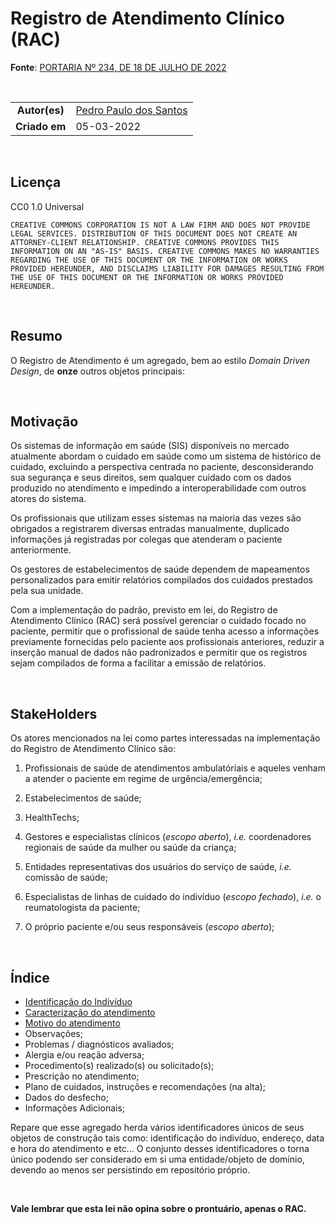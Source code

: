 # Registro de Atendimento Clínico (RAC)
**Fonte**: [PORTARIA Nº 234, DE 18 DE JULHO DE 2022](https://www.in.gov.br/en/web/dou/-/portaria-n-234-de-18-de-julho-de-2022-416506215)

<br>

|||
|:-------------:|:------------|
|  **Autor(es)**  | [Pedro Paulo dos Santos](https://github.com/dr2pedro)
| **Criado em** | 05-03-2022 |

<br>

## Licença

CC0 1.0 Universal

    CREATIVE COMMONS CORPORATION IS NOT A LAW FIRM AND DOES NOT PROVIDE
    LEGAL SERVICES. DISTRIBUTION OF THIS DOCUMENT DOES NOT CREATE AN
    ATTORNEY-CLIENT RELATIONSHIP. CREATIVE COMMONS PROVIDES THIS
    INFORMATION ON AN "AS-IS" BASIS. CREATIVE COMMONS MAKES NO WARRANTIES
    REGARDING THE USE OF THIS DOCUMENT OR THE INFORMATION OR WORKS
    PROVIDED HEREUNDER, AND DISCLAIMS LIABILITY FOR DAMAGES RESULTING FROM
    THE USE OF THIS DOCUMENT OR THE INFORMATION OR WORKS PROVIDED
    HEREUNDER.

<br>

## Resumo

O Registro de Atendimento é um agregado, bem ao estilo *Domain Driven Design*, de **onze** outros objetos principais:

<br>

## Motivação

Os sistemas de informação em saúde (SIS) disponíveis no mercado atualmente abordam o cuidado em saúde como um sistema de histórico de cuidado, excluindo a perspectiva centrada no paciente, desconsiderando sua segurança e seus direitos, sem qualquer cuidado com os dados produzido no atendimento e impedindo a interoperabilidade com outros atores do sistema.

Os profissionais que utilizam esses sistemas na maioria das vezes são obrigados a registrarem diversas entradas manualmente, duplicado informações já registradas por colegas que atenderam o paciente anteriormente.

Os gestores de estabelecimentos de saúde dependem de mapeamentos personalizados para emitir relatórios compilados dos cuidados prestados pela sua unidade.

Com a implementação do padrão, previsto em lei, do Registro de Atendimento Clínico (RAC) será possível gerenciar o cuidado focado no paciente, permitir que o profissional de saúde tenha acesso a informações previamente fornecidas pelo paciente aos profissionais anteriores, reduzir a inserção manual de dados não padronizados e permitir que os registros sejam compilados de forma a facilitar a emissão de relatórios.

<br>

## StakeHolders

Os atores mencionados na lei como partes interessadas na implementação do Registro de Atendimento Clínico são:

1. Profissionais de saúde de atendimentos ambulatóriais e aqueles venham a atender o paciente em regime de urgência/emergência;

2. Estabelecimentos de saúde;

3. HealthTechs;

4. Gestores e especialistas clínicos (_escopo aberto_), _i.e._ coordenadores regionais de saúde da mulher ou saúde da criança;

5. Entidades representativas dos usuários do serviço de saúde, _i.e._ comissão de saúde;

6. Especialistas de linhas de cuidado do indivíduo (_escopo fechado_), _i.e._ o reumatologista da paciente;

7. O próprio paciente e/ou seus responsáveis (_escopo aberto_);

<br>


## Índice

- [Identificação do Indivíduo](id.md)
- [Caracterização do atendimento](appointment.md)
- [Motivo do atendimento](motive.md)
- Observações;
- Problemas / diagnósticos avaliados;
- Alergia e/ou reação adversa;
- Procedimento(s) realizado(s) ou solicitado(s);
- Prescrição no atendimento;
- Plano de cuidados, instruções e recomendações (na alta);
- Dados do desfecho;
- Informações Adicionais;

Repare que esse agregado herda vários identificadores únicos de seus objetos de construção tais como: identificação do indivíduo, endereço, data e hora do atendimento e etc... O conjunto desses identificadores o torna único podendo ser considerado em si uma entidade/objeto de domínio, devendo ao menos ser persistindo em repositório próprio.

<br>

**Vale lembrar que esta lei não opina  sobre o prontuário, apenas o RAC.**

<br>